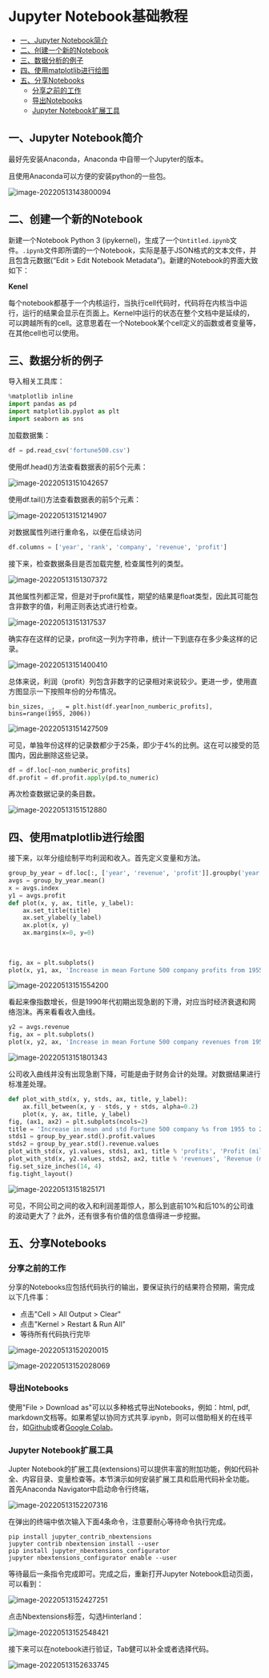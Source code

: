 # Jupyter Notebook基础教程

  - [一、Jupyter Notebook简介](#一jupyter-notebook简介)
  - [二、创建一个新的Notebook](#二创建一个新的notebook)
  - [三、数据分析的例子](#三数据分析的例子)
  - [四、使用matplotlib进行绘图](#四使用matplotlib进行绘图)
  - [五、分享Notebooks](#五分享notebooks)
    - [分享之前的工作](#分享之前的工作)
    - [导出Notebooks](#导出notebooks)
    - [Jupyter Notebook扩展工具](#jupyter-notebook扩展工具)



## 一、Jupyter Notebook简介

最好先安装Anaconda，Anaconda 中自带一个Jupyter的版本。

且使用Anaconda可以方便的安装python的一些包。

![image-20220513143800094](imgs/image-20220513143800094.png)

## 二、创建一个新的Notebook

新建一个Notebook Python 3 (ipykernel)，生成了一个`Untitled.ipynb`文件。`.ipynb`文件即所谓的一个Notebook，实际是基于JSON格式的文本文件，并且包含元数据(“Edit > Edit Notebook Metadata”)。新建的Notebook的界面大致如下：



**Kenel**

每个notebook都基于一个内核运行，当执行cell代码时，代码将在内核当中运行，运行的结果会显示在页面上。Kernel中运行的状态在整个文档中是延续的，可以跨越所有的cell。这意思着在一个Notebook某个cell定义的函数或者变量等，在其他cell也可以使用。



## 三、数据分析的例子

导入相关工具库：

```python
%matplotlib inline
import pandas as pd
import matplotlib.pyplot as plt
import seaborn as sns

```

加载数据集：

```python
df = pd.read_csv('fortune500.csv')
```

使用df.head()方法查看数据表的前5个元素：

![image-20220513151042657](imgs/image-20220513151042657.png)

使用df.tail()方法查看数据表的前5个元素：

![image-20220513151214907](imgs/image-20220513151214907.png)

对数据属性列进行重命名，以便在后续访问

```python
df.columns = ['year', 'rank', 'company', 'revenue', 'profit']
```

接下来，检查数据条目是否加载完整, 检查属性列的类型。

![image-20220513151307372](imgs/image-20220513151307372.png)

其他属性列都正常，但是对于profit属性，期望的结果是float类型，因此其可能包含非数字的值，利用正则表达式进行检查。

![image-20220513151317537](imgs/image-20220513151317537.png)

确实存在这样的记录，profit这一列为字符串，统计一下到底存在多少条这样的记录。

![image-20220513151400410](imgs/image-20220513151400410.png)

总体来说，利润（profit）列包含非数字的记录相对来说较少。更进一步，使用直方图显示一下按照年份的分布情况。

```
bin_sizes, _, _ = plt.hist(df.year[non_numberic_profits], bins=range(1955, 2006))
```

![image-20220513151427509](imgs/image-20220513151427509.png)

可见，单独年份这样的记录数都少于25条，即少于4%的比例。这在可以接受的范围内，因此删除这些记录。

```python
df = df.loc[~non_numberic_profits]
df.profit = df.profit.apply(pd.to_numeric)

```

再次检查数据记录的条目数。

![image-20220513151512880](imgs/image-20220513151512880.png)

## 四、使用matplotlib进行绘图

接下来，以年分组绘制平均利润和收入。首先定义变量和方法。

```python
group_by_year = df.loc[:, ['year', 'revenue', 'profit']].groupby('year')
avgs = group_by_year.mean()
x = avgs.index
y1 = avgs.profit
def plot(x, y, ax, title, y_label):
    ax.set_title(title)
    ax.set_ylabel(y_label)
    ax.plot(x, y)
    ax.margins(x=0, y=0)
    
    
    
fig, ax = plt.subplots()
plot(x, y1, ax, 'Increase in mean Fortune 500 company profits from 1955 to 2005', 'Profit (millions)')

```

![image-20220513151554200](imgs/image-20220513151554200.png)

看起来像指数增长，但是1990年代初期出现急剧的下滑，对应当时经济衰退和网络泡沫。再来看看收入曲线。

```python
y2 = avgs.revenue
fig, ax = plt.subplots()
plot(x, y2, ax, 'Increase in mean Fortune 500 company revenues from 1955 to 2005', 'Revenue (millions)')

```

![image-20220513151801343](imgs/image-20220513151801343.png)

公司收入曲线并没有出现急剧下降，可能是由于财务会计的处理。对数据结果进行标准差处理。

```python
def plot_with_std(x, y, stds, ax, title, y_label):
    ax.fill_between(x, y - stds, y + stds, alpha=0.2)
    plot(x, y, ax, title, y_label)
fig, (ax1, ax2) = plt.subplots(ncols=2)
title = 'Increase in mean and std Fortune 500 company %s from 1955 to 2005'
stds1 = group_by_year.std().profit.values
stds2 = group_by_year.std().revenue.values
plot_with_std(x, y1.values, stds1, ax1, title % 'profits', 'Profit (millions)')
plot_with_std(x, y2.values, stds2, ax2, title % 'revenues', 'Revenue (millions)')
fig.set_size_inches(14, 4)
fig.tight_layout()

```

![image-20220513151825171](imgs/image-20220513151825171.png)

可见，不同公司之间的收入和利润差距惊人，那么到底前10%和后10%的公司谁的波动更大了？此外，还有很多有价值的信息值得进一步挖掘。

## 五、分享Notebooks

### 分享之前的工作

分享的Notebooks应包括代码执行的输出，要保证执行的结果符合预期，需完成以下几件事：

- 点击"Cell > All Output > Clear"
- 点击"Kernel > Restart & Run All"
- 等待所有代码执行完毕

![image-20220513152020015](imgs/image-20220513152020015.png)

![image-20220513152028069](imgs/image-20220513152028069.png)

### 导出Notebooks

使用"File > Download as"可以以多种格式导出Notebooks，例如：html, pdf, markdown文档等。如果希望以协同方式共享.ipynb，则可以借助相关的在线平台，如[Github](https://github.com/)或者[Google Colab](https://colab.research.google.com/)。

### Jupyter Notebook扩展工具

Jupter Notebook的扩展工具(extensions)可以提供丰富的附加功能，例如代码补全、内容目录、变量检查等。本节演示如何安装扩展工具和启用代码补全功能。
首先Anaconda Navigator中启动命令行终端，

![image-20220513152207316](imgs/image-20220513152207316.png)

在弹出的终端中依次输入下面4条命令，注意要耐心等待命令执行完成。

```pip
pip install jupyter_contrib_nbextensions
jupyter contrib nbextension install --user
pip install jupyter_nbextensions_configurator
jupyter nbextensions_configurator enable --user
```

等待最后一条指令完成即可。完成之后，重新打开Jupyter Notebook启动页面，可以看到：

![image-20220513152427251](imgs/image-20220513152427251.png)

点击Nbextensions标签，勾选Hinterland：

![image-20220513152548421](imgs/image-20220513152548421.png)

接下来可以在notebook进行验证，Tab健可以补全或者选择代码。

![image-20220513152633745](imgs/image-20220513152633745.png)
